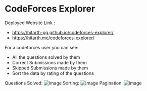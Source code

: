 # CodeForces Explorer

Deployed Website Link : 
- https://hitarth-gg.github.io/codeforces-explorer/
- https://hitarth.me/codeforces-explorer/


For a codeforces user you can see:
- All the questions solved by them
- Correct Submissions made by them
- Skipped Submissions made by them
- Sort the data by rating of the questions

Questions Solved:
![image](https://github.com/hitarth-gg/codeforces-explorer/assets/132205558/d1fcba3e-3c47-46f8-96c0-d7881ae6993d)
Sorting: 
![image](https://github.com/hitarth-gg/codeforces-explorer/assets/132205558/2d0c9e51-93d9-4544-b028-4ad03fcd9d66)
Pagination:
![image](https://github.com/hitarth-gg/codeforces-explorer/assets/132205558/17e389d6-4984-424a-940f-747a9c0e7773)
